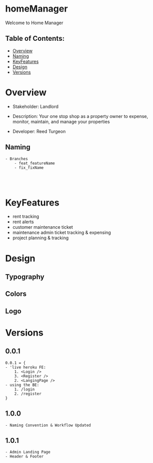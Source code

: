 # homeManager
Welcome to Home Manager

## Table of Contents:

- [Overview](#Overview)
- [Naming](#Naming)
- [KeyFeatures](#KeyFeatures)
- [Design](#Design)
- [Versions](#Versions)

# Overview

- Stakeholder: Landlord

- Description: Your one stop shop as a property owner to expense, monitor, maintain, and manage your properties

- Developer: Reed Turgeon

## Naming
    - Branches 
        - feat_featureName
        - fix_fixName

<br/>
<br/>

# KeyFeatures
- rent tracking
- rent alerts
- customer maintenance ticket
- maintenance admin ticket tracking & expensing
- project planning & tracking 

# Design

## Typography

## Colors

## Logo


# Versions

## 0.0.1 
    0.0.1 = {
    - 'live heroku FE: 
        1. <Login />
        3. <Register />
        2. <LangingPage />
    - using the BE: 
        1. /login
        2. /register
    }

## 1.0.0 
    - Naming Convention & Workflow Updated
## 1.0.1
    - Admin Landing Page
    - Header & Footer
    
    
  
